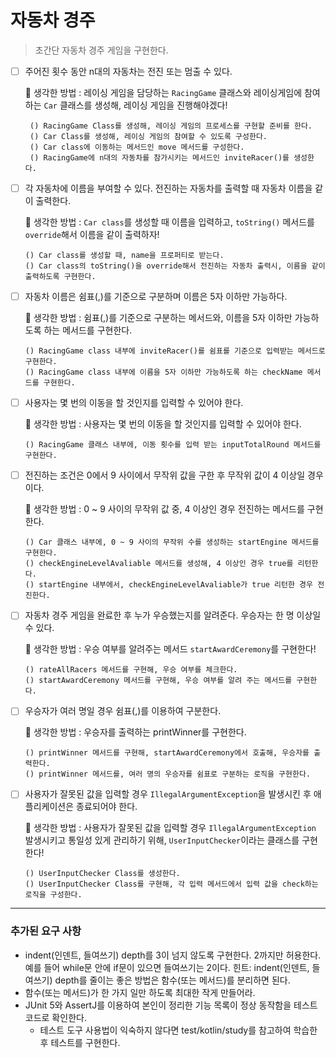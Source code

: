 # 자동차 경주
> 초간단 자동차 경주 게임을 구현한다.

- [ ] 주어진 횟수 동안 n대의 자동차는 전진 또는 멈출 수 있다.

   🧐 생각한 방법 : 레이싱 게임을 담당하는 `RacingGame` 클래스와 레이싱게임에 참여하는 `Car` 클래스를 생성해, 레이싱 게임을 진행해야겠다!
      
       () RacingGame Class를 생성해, 레이싱 게임의 프로세스를 구현할 준비를 한다.
       () Car Class를 생성해, 레이싱 게임의 참여할 수 있도록 구성한다.
       () Car class에 이동하는 메서드인 move 메서드를 구성한다.
       () RacingGame에 n대의 자동차를 참가시키는 메서드인 inviteRacer()를 생성한다.

- [ ] 각 자동차에 이름을 부여할 수 있다. 전진하는 자동차를 출력할 때 자동차 이름을 같이 출력한다.

  🧐 생각한 방법 : `Car class`를 생성할 때 이름을 입력하고, `toString()` 메서드를 `override`해서 이름을 같이 출력하자!
  
      () Car class를 생성할 때, name을 프로퍼티로 받는다.
      () Car class의 toString()을 override해서 전진하는 자동차 출력시, 이름을 같이 출력하도록 구현한다.


- [ ] 자동차 이름은 쉼표(,)를 기준으로 구분하며 이름은 5자 이하만 가능하다.

  🧐 생각한 방법 : 쉼표(,)를 기준으로 구분하는 메서드와, 이름을 5자 이하만 가능하도록 하는 메서드를 구현한다.

      () RacingGame class 내부에 inviteRacer()를 쉼표를 기준으로 입력받는 메서드로 구현한다.
      () RacingGame class 내부에 이름을 5자 이하만 가능하도록 하는 checkName 메서드를 구현한다.

- [ ] 사용자는 몇 번의 이동을 할 것인지를 입력할 수 있어야 한다.

  🧐 생각한 방법 : 사용자는 몇 번의 이동을 할 것인지를 입력할 수 있어야 한다.
  
      () RacingGame 클래스 내부에, 이동 횟수를 입력 받는 inputTotalRound 메서드를 구현한다.

- [ ] 전진하는 조건은 0에서 9 사이에서 무작위 값을 구한 후 무작위 값이 4 이상일 경우이다.

  🧐 생각한 방법 : 0 ~ 9 사이의 무작위 값 중, 4 이상인 경우 전진하는 메서드를 구현한다.

      () Car 클래스 내부에, 0 ~ 9 사이의 무작위 수를 생성하는 startEngine 메서드를 구현한다.
      () checkEngineLevelAvaliable 메서드를 생성해, 4 이상인 경우 true를 리턴한다.
      () startEngine 내부에서, checkEngineLevelAvaliable가 true 리턴한 경우 전진한다.

- [ ] 자동차 경주 게임을 완료한 후 누가 우승했는지를 알려준다. 우승자는 한 명 이상일 수 있다.

  🧐 생각한 방법 : 우승 여부를 알려주는 메서드 `startAwardCeremony`를 구현한다!

      () rateAllRacers 메서드를 구현해, 우승 여부를 체크한다.
      () startAwardCeremony 메서드를 구현해, 우승 여부를 알려 주는 메서드를 구현한다.

- [ ] 우승자가 여러 명일 경우 쉼표(,)를 이용하여 구분한다.

  🧐 생각한 방법 : 우승자를 출력하는 printWinner를 구현한다.

      () printWinner 메서드를 구현해, startAwardCeremony에서 호출해, 우승자를 출력한다.
      () printWinner 메서드를, 여러 명의 우승자를 쉼표로 구분하는 로직을 구현한다.

- [ ] 사용자가 잘못된 값을 입력할 경우 `IllegalArgumentException`을 발생시킨 후 애플리케이션은 종료되어야 한다.

  🧐 생각한 방법 : 사용자가 잘못된 값을 입력할 경우 `IllegalArgumentException` 발생시키고 통일성 있게 관리하기 위해, `UserInputChecker`이라는 클래스를 구현한다!

      () UserInputChecker Class를 생성한다.
      () UserInputChecker Class를 구현해, 각 입력 메서드에서 입력 값을 check하는 로직을 구성한다.
<hr />

### 추가된 요구 사항

- indent(인덴트, 들여쓰기) depth를 3이 넘지 않도록 구현한다. 2까지만 허용한다.
  예를 들어 while문 안에 if문이 있으면 들여쓰기는 2이다.
  힌트: indent(인덴트, 들여쓰기) depth를 줄이는 좋은 방법은 함수(또는 메서드)를 분리하면 된다.
- 함수(또는 메서드)가 한 가지 일만 하도록 최대한 작게 만들어라.
- JUnit 5와 AssertJ를 이용하여 본인이 정리한 기능 목록이 정상 동작함을 테스트 코드로 확인한다.
    - 테스트 도구 사용법이 익숙하지 않다면 test/kotlin/study를 참고하여 학습한 후 테스트를 구현한다.